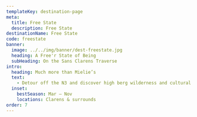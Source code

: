 ```yaml
---
templateKey: destination-page
meta:
  title: Free State
  description: Free State
destinationName: Free State
code: freestate
banner:
  image: ../../img/banner/dest-freestate.jpg
  heading: A Free'r State of Being
  subHeading: On the Sans Clarens Traverse
intro:
  heading: Much more than Mielie’s
  text:
    - Detour off the N3 and discover high berg wilderness and cultural treasures. The Clarens area is famous for its fine restaurants, quirky art cafes, and more recently, it’s well preserved dinosaur fossils and San rock art. Our new 3 day slackpacking trail in the area will enable you to discover all these gems and more.
  inset:
    bestSeason: Mar – Nov
    locations: Clarens & surrounds
order: 7
---
```


